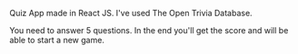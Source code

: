 Quiz App made in React JS. I've used The Open Trivia Database.

You need to answer 5 questions. In the end you'll get the score and will be able to start a new game.